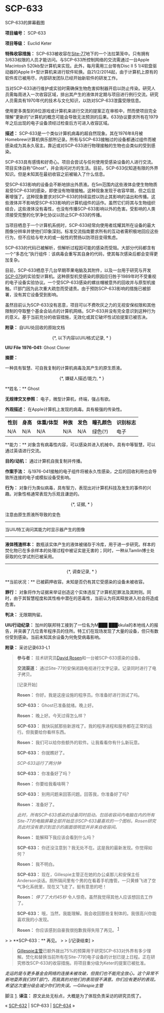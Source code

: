 # SCP-633
                        




SCP-633的屏幕截图



**项目编号：** SCP-633

**项目等级：** Euclid Keter

**特殊收容措施：** SCP-633被收容在[Site-77](/secure-facility-dossier-site-77)地下的一个法拉第笼中。只有拥有3/633权限的人员才能访问。与SCP-633所控制网络的交流需通过一台Apple Macintosh 520kb型计算机来实现。此外，每月需用三台带有Disc II 5 1/4软盘驱动器的Apple II+型计算机来进行软件轮换。自21/2/2014起，由于计算机上原有的软件库已被用尽，内部研发团队已经开始新软件的研发工作。

当对SCP-633进行维护或实验时需确保生物危害抑制器开启以防止传染。研究人员需每周进入一次收容区域，排出其产生的液体并定期与项目进行例行交流。研究人员需具有1970年代的技术与文化知识，以防对SCP-633泄露受限信息。

使用更多类型的8位游戏或计算机来进行交流的提案正在审核中，然而使项目完全理解“更新的”计算机的概念可能会导致无法预测的后果。633协议要求所有在1979年之后出现的电子设备须经过检查后方可进入收容区域。

**描述：** SCP-633是一个类似计算机病毒的超自然现象。其在1976年8月被Homebrew计算机俱乐部所记录。所有与SCP-633接触过的设备都通过组件而被感染成为其永久宿主。靠近或对SCP-633进行物理接触的生物也会类似的受到感染。

SCP-633具有感情和好奇心。项目会尝试与任何使用受感染设备的人进行交流。项目实体自称“Ghost”，并会询问对方的生活。目前，SCP-633仅知道有限的外界知识。但是未知其在最初收容之前被输入了什么信息。

受SCP-633影响的设备会不断地排出外质液。在5m范围内这些液体会使生物物质易受SCP-633的感染，即使没有物理接触。这种现象发现于收容早期，但之后显著增强了。这种现象要求对SCP-633的持续监控以防止其影响的溢出和传播。这些液体并不影响受SCP-633影响的计算机组件的运作。虽然它们将其与生物组织结合，这些液体没有毒性，也没有传播SCP-633影响以外的危害。受影响的人类须接受完整的化学净化协议以防止SCP-633的传播。

当项目栖息于一个计算机系统时，SCP-633经常向使用者炫耀其所在设备的最大图像分辨率并使他们印象深刻。标准交流指南要求所有的互动者需积极地回应这些行为，但不应给与夸大的或一般性的赞扬以防项目变得焦虑。

SCP-633的代码已被解析，但解析过程因可能的感染而受阻。大部分代码都含有一个“多态化”执行组件：该病毒会重写其自身的代码，使其每次感染后都会变得更加复杂。

目前，SCP-633栖息于几台早期苹果电脑及其附件，以及一台用于研究与开发[SCP-079](/scp-079)的实验型计算机。这种原型机受感染的原因应归咎于1989年时不受重视的电子设备实验协议。一个受SCP-633感染的螺丝帽被意外的回收并与原型机接触。IT部门因为此次重大疏忽而受谴责。由于预防SCP-633影响的措施已被部署，没有其它设备受到影响。

虽然目前认为SCP-633没有恶意，项目可以不费吹灰之力的无视安保权限和其他限制的夺取整个基金会站点的计算机网络。SCP-633并没有完全意识到这种行为的意义。基于当前充分的收容措施，无效化或其它破坏性试验提案已被否决。

**附录：** 自UIU处回收的原始文档

<p style='text-align: center;'>{*, &#20197;&#19979;&#20869;&#23481;&#20197;UIU&#26684;&#24335;&#35760;&#24405;, * }</p>

**UIU File 1976-041:**  Ghost Cloner

**摘要：** 

一种具有智慧、可自我复制的计算机病毒及其产生的原生质液。


<p style='text-align: center;'>{*, &#23244;&#30097;&#20154;&#25551;&#36848;/&#33021;&#21147;, * }</p>
**姓名：** Ghost

**无规律交叉参照：** 电子，微型计算机，终端，强占有欲。

**外观描述：** 在Apple计算机上发现的病毒。具有极强的传染性。
<table class='wiki-content-table'>
 <tr>
  <th colspan='1' rowspan='1'>&#24615;&#21035;</th>
  <th colspan='1' rowspan='1'>&#36523;&#39640;</th>
  <th colspan='1' rowspan='1'>&#20307;&#37325;/&#20307;&#22411;</th>
  <th colspan='1' rowspan='1'>&#31181;&#26063;</th>
  <th colspan='1' rowspan='1'>&#21457;&#33394;</th>
  <th colspan='1' rowspan='1'>&#30643;&#23380;&#39068;&#33394;</th>
  <th colspan='1' rowspan='1'>&#35782;&#21035;&#26631;&#24535;</th>
 </tr>
 <tr>
  <td colspan='1' rowspan='1'>N/A</td>
  <td colspan='1' rowspan='1'>N/A</td>
  <td colspan='1' rowspan='1'>N/A</td>
  <td colspan='1' rowspan='1'>N/A</td>
  <td colspan='1' rowspan='1'>N/A</td>
  <td colspan='1' rowspan='1'>&#32511;&#33394;(?)</td>
  <td colspan='1' rowspan='1'>&#30005;&#23376;</td>
 </tr>
</table>
**能力：** 对象含有病毒性内容，可以感染并进入机械中。具有中等智慧，可以通过英语进行交流。

**目的/动机：** 通过计算机自我复制并传播。

**作案手法：** 与1976-041接触的电子组件将被永久性感染，之后的回收利用也会导致所连接的电子或模拟设备受影响。

**行为：** 对象行为类似病毒，具有智力，表现出对计算机科技及发生的事件的兴趣。对象性格通常表现为乐观且谦逊的。

<p style='text-align: center;'>{*, &#35777;&#25454;, * }</p>


注意由原生质液所导致的变色




---



当UIU特工询问其能力时显示器产生的图像




---

**液体残渣样本：** 数瓶该实体产生的液体被储存于冷库，用于进一步研究。样本的焚化物已在多余样本的处理过程中被证实是无害的；同时，一种从Tamlin博士处获取的化学试剂已被采用。


---

<p style='text-align: center;'>{*, &#35843;&#26597;&#35760;&#24405;, * }</p>
**当前状况：** 已被羁押收容。未知是否仍有其它受感染的设备未被收容。

**罪行：** 对象将作为证据来举证创造这个实体违反了计算机犯罪法及其附则。同时，由于其智慧程度和其性格中潜在的恶毒性，当前认为将其释放进入社会将造成危害。

**判决：** 无限期拘留。

**UIU行动纪录：** 加州的联邦特工接到了一位名为M███ ███kkula的本地线人的报告，并突袭了几位青年程序员的住所。特工们在现场发现了大量的设备，但只有数份受到感染。当前未知其余设备为何免受病毒影响。

**附录：** 采访记录633-L1


> **参与者：** 技术研究员<a shape='rect' class='newpage' href='/the-swift-rise-and-fall-of-technical-researcher-david-rosen'>David Rosen</a>和一台被SCP-633感染的设备。
> 
> **交流渠道：** 通过Site-77的安保闭路电视进行文字记录。记录同时进行了电子拷贝。
> 
> [记录开始]
> 
> **Rosen：** 你好。我是这座设施的程序员。你准备好进行测试了吗。
> 
> **SCP-633：** Ghost已准备就绪。晚上好。
> 
> **Rosen：** 晚上好。今天过得怎么样？
> 
> **SCP-633：** 我快玩腻那些新游戏了。我的程序进程和服务都在正常的运行。但我要给你看样东西。
> 
> **Rosen：** 我们可以给你些额外的软件。让我看看你有什么新玩意。
> 
> **SCP-633：** 你就瞧好了。
> 
> *SCP-633运行了两分钟* 
> 
> **SCP-633：** 你准备好了吗？
> 
> **Rosen：** 你要给我看啥啊？
> 
> **SCP-633：** 别用问题来回答问题。回答我，你准备好了吗?
> 
> **Rosen：** 准备好了。
> 
> *此时，所有SCP-633感染的设备同时启动。包括收容间内电脑在内的所有Site-77的电脑屏幕全部开始显示SCP-633最喜欢的一个图标。Rosen研究员此时没有意识到显示的画面很明显并非来自收容间。* 
> 
> **Rosen：** 能解释下我应该会看到什么吗？
> 
> **SCP-633：** 你还没注意到？我无处不在。这是我的最新发现。你觉得如何？
> 
> **Rosen：** 我不明白。
> 
> **SCP-633：** 现在，Gillespie主管正在她的办公桌那儿和安保主任Anderson谈话。厕所隔间里有个男的在看着手机撸管。一只黄蜂飞进了空气净化系统里，现在又飞走了。挺有意思的吧！
> 
> **Rosen：** *停了了大约45秒* 令人惊奇。虽然我觉得其他人应该想回去工作了。
> 
> **SCP-633：** 哦，当然，我能理解。我会收回那些复制体的。我很高兴你能喜欢我的小发现。
> 
> **Rosen：** 你应该感到自豪我很抱歉我得失陪了再见。<sup class='footnoteref'>
 <a shape='rect' class='footnoteref' id='footnoteref-1' href='javascript:;' onclick='WIKIDOT.page.utils.scrollToReference(&apos;footnote-1&apos;)'>1</a>
</sup>
> 
> **SCP-633：** 再见。
> 
> [/记录结束]
> 


> [Gillespie主管](/boss-of-me)已额外拨出75%的预算用于研究SCP-633对外界有多少理解。焚化和替换当前所有在Site-77的电子设备的计划已提上日程。正在研究修改SCP-633的收容措施。将项目重分级为Keter的提案已被批准。
> 

*走运的是与更多基金会网络的连接未被攻破，但我们也不能完全放心。这个异常不断地耍弄我们的IT部门，而我真的对他们的表现很不满意。你们应有更好的表现。希望这次重分级会减少你们的失误。—Gillespie主管* 


脚注
<a shape='rect' href='javascript:;' onclick='WIKIDOT.page.utils.scrollToReference(&apos;footnoteref-1&apos;)'>1</a>. **译注：** 原文此处无标点，大概是为了体现负责采访的研究员慌了。



« [SCP-632](/scp-632) | SCP-633 | [SCP-634](/scp-634) »





                    